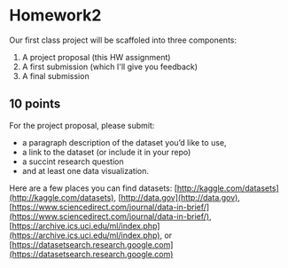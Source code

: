 # Homework2

Our first class project will be scaffoled into three components:

1. A project proposal (this HW assignment)
2. A first submission (which I'll give you feedback)
3. A final submission 


## 10 points

For the project proposal, please submit:
- a paragraph description of the dataset you’d like to use,
- a link to the dataset (or include it in your repo)
- a succint research question
- and at least one data visualization.

Here are a few places you can find datasets: [http://kaggle.com/datasets](http://kaggle.com/datasets), [http://data.gov](http://data.gov), [https://www.sciencedirect.com/journal/data-in-brief/](https://www.sciencedirect.com/journal/data-in-brief/), [https://archive.ics.uci.edu/ml/index.php](https://archive.ics.uci.edu/ml/index.php), or [https://datasetsearch.research.google.com](https://datasetsearch.research.google.com)
